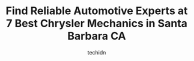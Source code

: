 ---
layout: ampstory
image: https://images.unsplash.com/photo-1580540149927-0d212125eadb?ixlib=rb-4.0.3&ixid=MnwxMjA3fDB8MHxwaG90by1wYWdlfHx8fGVufDB8fHx8&auto=format&fit=crop&w=640&h=853&q=80
author: techidn
featured: false
description: Trust your vehicles maintenance and repairs to the 7 best Chrysler Mechanic in Santa Barbara CA, USA. With their extensive experience, cutting-edge technology, and commitment to customer sa
title: Find Reliable Automotive Experts at 7 Best Chrysler Mechanics in Santa Barbara CA
cover:
   title: Find Reliable Automotive Experts at 7 Best Chrysler Mechanics in Santa Barbara CA
   subtitle: Rickpate
   background: https://images.unsplash.com/photo-1580540149927-0d212125eadb?ixlib=rb-4.0.3&ixid=MnwxMjA3fDB8MHxwaG90by1wYWdlfHx8fGVufDB8fHx8&auto=format&fit=crop&w=640&h=853&q=80

pages: 
 - layout: thirds
   top: <h1>#1 Orens Automotive</h1>
   bottom: "<p>Orens has the BEST service!!!I brought in a used Mini Cooper I bought a year ago for service, and expected to be replacing the tires as well. They did a thorough inspe</p>"
   background: https://www.knot35.com/toplist/wp-content/uploads/2023/06/best-chrysler-mechanic-1-in-santa-barbara-ca-1685838209.jpeg
   backgroundblur: true
 - layout: thirds
   top: <h1>#2 EZ Automotive</h1>
   bottom: "<p>808 E Cota St, Santa Barbara, CA 93103, United States</p>"
   background: https://www.knot35.com/toplist/wp-content/uploads/2023/06/best-chrysler-mechanic-2-in-santa-barbara-ca-1685838210.jpeg
   cta:
      link: https://www.knot35.com/toplist/find-reliable-automotive-experts-at-7-best-chrysler-mechanics-in-santa-barbara-ca/
      text: Find Reliable Automotive Experts at 7 Best Chrysler Mechanics in Santa Barbara CA
 - layout: thirds
   top: <h1>#3 Haiks German Autohaus Mercedes-Benz, BMW, Porsche, Audi, Volkswagen, Mini, Santa Barbara</h1>
   bottom: "<p>310 E Cota St, Santa Barbara, CA 93101, United States</p>"
   background: https://www.knot35.com/toplist/wp-content/uploads/2023/06/best-chrysler-mechanic-3-in-santa-barbara-ca-1685838210.jpeg
   cta:
      link: https://www.knot35.com/toplist/find-reliable-automotive-experts-at-7-best-chrysler-mechanics-in-santa-barbara-ca/
      text: Find Reliable Automotive Experts at 7 Best Chrysler Mechanics in Santa Barbara CA
 - layout: thirds
   top: <h1>#4 Santa Barbara Autowerks, Inc.</h1>
   bottom: "<p>515 Fig Ave, Santa Barbara, CA 93101, United States</p>"
   background: https://images.unsplash.com/photo-1595364397663-fca4f075d796?ixlib=rb-4.0.3&ixid=MnwxMjA3fDB8MHxwaG90by1wYWdlfHx8fGVufDB8fHx8&auto=format&fit=crop&w=640&h=853&q=80
   cta:
      link: https://www.knot35.com/toplist/find-reliable-automotive-experts-at-7-best-chrysler-mechanics-in-santa-barbara-ca/
      text: Find Reliable Automotive Experts at 7 Best Chrysler Mechanics in Santa Barbara CA
 - layout: thirds
   top: <h1>#5 SALAS AUTO REPAIR INC, Lexus Toyota Honda Specialist</h1>
   bottom: "<p>205 S Salinas St, Santa Barbara, CA 93103, United States</p>"
   background: https://images.unsplash.com/photo-1632260260864-caf7fde5ec36?ixlib=rb-4.0.3&ixid=MnwxMjA3fDB8MHxwaG90by1wYWdlfHx8fGVufDB8fHx8&auto=format&fit=crop&w=640&h=853&q=80
   cta:
      link: https://www.knot35.com/toplist/find-reliable-automotive-experts-at-7-best-chrysler-mechanics-in-santa-barbara-ca/
      text: Find Reliable Automotive Experts at 7 Best Chrysler Mechanics in Santa Barbara CA
 - layout: thirds
   top: <h1>#6 Classic Design German Car Specialist</h1>
   bottom: "<p>129 N Milpas St Suite B, Santa Barbara, CA 93103, United States</p>"
   background: https://images.unsplash.com/photo-1615749413727-825b59a857b5?ixlib=rb-4.0.3&ixid=MnwxMjA3fDB8MHxwaG90by1wYWdlfHx8fGVufDB8fHx8&auto=format&fit=crop&w=640&h=853&q=80
   cta:
      link: https://www.knot35.com/toplist/find-reliable-automotive-experts-at-7-best-chrysler-mechanics-in-santa-barbara-ca/
      text: Find Reliable Automotive Experts at 7 Best Chrysler Mechanics in Santa Barbara CA
 - layout: thirds
   top: <h1>#7 Lara Auto Repair</h1>
   bottom: "<p>619 E Gutierrez St, Santa Barbara, CA 93103, United States</p>"
   background: https://images.unsplash.com/photo-1533998839656-76f5e4b2bccb?ixlib=rb-4.0.3&ixid=MnwxMjA3fDB8MHxwaG90by1wYWdlfHx8fGVufDB8fHx8&auto=format&fit=crop&w=640&h=853&q=80
   cta:
      link: https://www.knot35.com/toplist/find-reliable-automotive-experts-at-7-best-chrysler-mechanics-in-santa-barbara-ca/
      text: Find Reliable Automotive Experts at 7 Best Chrysler Mechanics in Santa Barbara CA
 - layout: thirds
   middle: Continue reading...
   background: https://images.unsplash.com/photo-1613843873231-1447db182f97?ixlib=rb-4.0.3&ixid=MnwxMjA3fDB8MHxwaG90by1wYWdlfHx8fGVufDB8fHx8&auto=format&fit=crop&w=640&h=853&q=80
   cta:
      link: https://www.knot35.com/toplist/find-reliable-automotive-experts-at-7-best-chrysler-mechanics-in-santa-barbara-ca/
      text: Find Reliable Automotive Experts at 7 Best Chrysler Mechanics in Santa Barbara CA
      
---